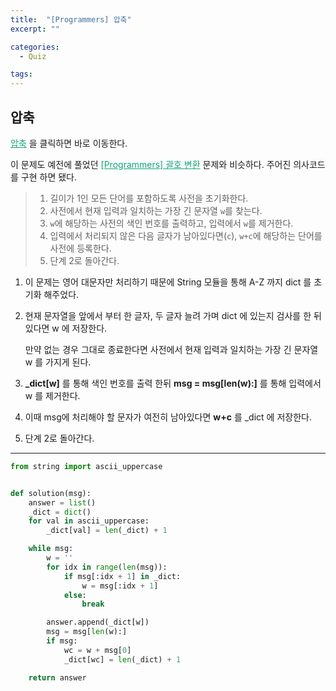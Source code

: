 ```yaml
---
title:  "[Programmers] 압축"
excerpt: ""

categories:
  - Quiz

tags:
---
```


## 압축

<a href="https://programmers.co.kr/learn/courses/30/lessons/17684" style="color:#0FA678" target="_blank">압축</a> 을 클릭하면 바로 이동한다.

이 문제도 예전에 풀었던 <a href="https://nam-ki-bok.github.io/quiz/Quiz_ChangePart/" style="color:#0FA678">[Programmers] 괄호 변환</a> 문제와 비슷하다. 주어진 의사코드를 구현 하면 됐다.

> 1. 길이가 1인 모든 단어를 포함하도록 사전을 초기화한다.
> 2. 사전에서 현재 입력과 일치하는 가장 긴 문자열 `w`를 찾는다.
> 3. `w`에 해당하는 사전의 색인 번호를 출력하고, 입력에서 `w`를 제거한다.
> 4. 입력에서 처리되지 않은 다음 글자가 남아있다면(`c`), `w+c`에 해당하는 단어를 사전에 등록한다.
> 5. 단계 2로 돌아간다.

1. 이 문제는 영어 대문자만 처리하기 때문에 String 모듈을 통해 A-Z 까지 dict 를 초기화 해주었다.

2. 현재 문자열을 앞에서 부터 한 글자, 두 글자 늘려 가며 dict 에 있는지 검사를 한 뒤 있다면 w 에 저장한다.

   만약 없는 경우 그대로 종료한다면 사전에서 현재 입력과 일치하는 가장 긴 문자열 w 를 가지게 된다.

3. **_dict[w]** 를 통해 색인 번호를 출력 한뒤 **msg = msg[len(w):]** 를 통해 입력에서 w 를 제거한다.

4. 이때 msg에 처리해야 할 문자가 여전히 남아있다면 **w+c** 를 _dict 에 저장한다.

5. 단계 2로 돌아간다.

---

```python
from string import ascii_uppercase


def solution(msg):
	answer = list()
	_dict = dict()
	for val in ascii_uppercase:
		_dict[val] = len(_dict) + 1

	while msg:
		w = ''
		for idx in range(len(msg)):
			if msg[:idx + 1] in _dict:
				w = msg[:idx + 1]
			else:
				break

		answer.append(_dict[w])
		msg = msg[len(w):]
		if msg:
			wc = w + msg[0]
			_dict[wc] = len(_dict) + 1

	return answer
```

